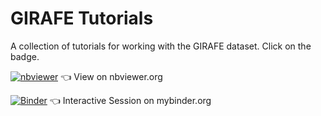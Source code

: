 GIRAFE Tutorials
================

A collection of tutorials for working with the GIRAFE dataset. Click on the badge. 

[![nbviewer](https://raw.githubusercontent.com/jupyter/design/master/logos/Badges/nbviewer_badge.svg)](https://nbviewer.org/github/cmsaf-girafe/tutorials/blob/master/index.ipynb) 👈 View on nbviewer.org

[![Binder](https://mybinder.org/badge_logo.svg)](https://mybinder.org/v2/gh/cmsaf-girafe/tutorials/HEAD) 👈 Interactive Session on mybinder.org







